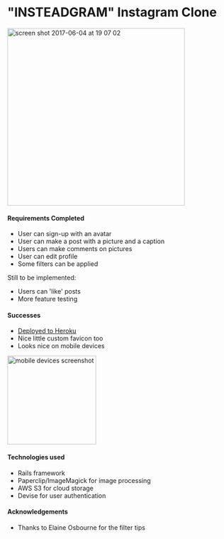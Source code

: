 "INSTEADGRAM" Instagram Clone
=============================
<img width="400" alt="screen shot 2017-06-04 at 19 07 02" src="https://cloud.githubusercontent.com/assets/24992029/26764148/17a3b05e-4959-11e7-99ba-1eebbf497913.png">

#### Requirements Completed

* User can sign-up with an avatar
* User can make a post with a picture and a caption
* Users can make comments on pictures
* User can edit profile
* Some filters can be applied

Still to be implemented:
* Users can 'like' posts
* More feature testing

#### Successes

* [Deployed to Heroku](http://insteadgram.herokuapp.com)
* Nice little custom favicon too
* Looks nice on mobile devices
<img width="200" alt="mobile devices screenshot" src="https://cloud.githubusercontent.com/assets/24992029/26763306/b5baaee8-4948-11e7-96b6-3aa5ced65404.PNG">

#### Technologies used

* Rails framework
* Paperclip/ImageMagick for image processing
* AWS S3 for cloud storage
* Devise for user authentication

#### Acknowledgements

* Thanks to Elaine Osbourne for the filter tips
